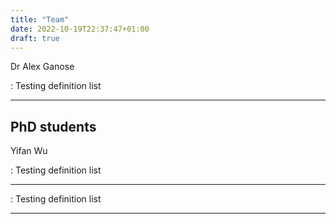 ```yaml
---
title: "Team"
date: 2022-10-19T22:37:47+01:00
draft: true
---
```


Dr Alex Ganose

:   Testing definition list

---

## PhD students

Yifan Wu

:   Testing definition list

---



:   Testing definition list

---